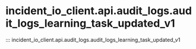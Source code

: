 # incident_io_client.api.audit_logs.audit_logs_learning_task_updated_v1

::: incident_io_client.api.audit_logs.audit_logs_learning_task_updated_v1
